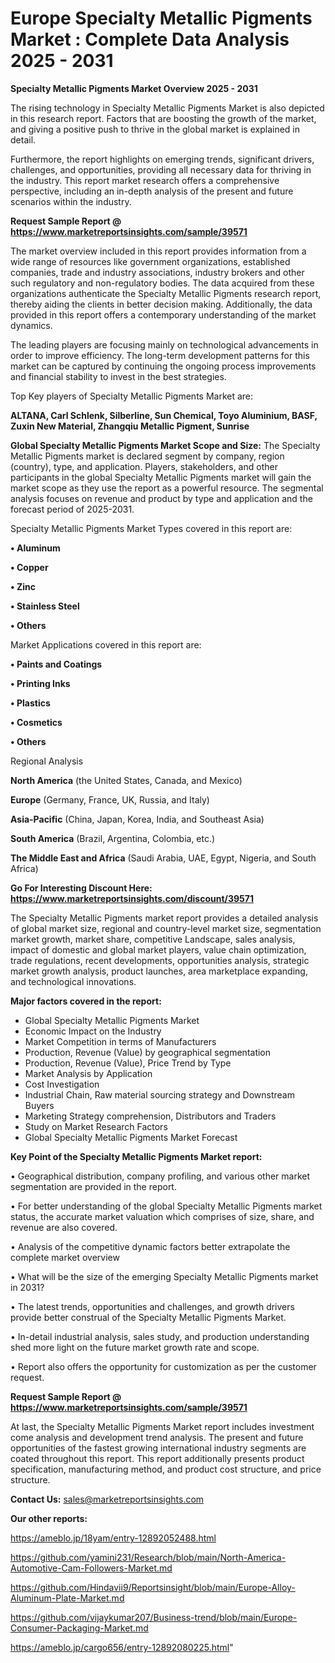 # Europe Specialty Metallic Pigments Market : Complete Data Analysis 2025 - 2031

<Strong> Specialty Metallic Pigments Market Overview 2025 - 2031</strong>

The rising technology in Specialty Metallic Pigments Market is also depicted in this research report. Factors that are boosting the growth of the market, and giving a positive push to thrive in the global market is explained in detail.

Furthermore, the report highlights on emerging trends, significant drivers, challenges, and opportunities, providing all necessary data for thriving in the industry. This report market research offers a comprehensive perspective, including an in-depth analysis of the present and future scenarios within the industry.

<strong>Request Sample Report @ <a href=https://www.marketreportsinsights.com/sample/39571>https://www.marketreportsinsights.com/sample/39571</a></strong>

The market overview included in this report provides information from a wide range of resources like government organizations, established companies, trade and industry associations, industry brokers and other such regulatory and non-regulatory bodies. The data acquired from these organizations authenticate the Specialty Metallic Pigments research report, thereby aiding the clients in better decision making. Additionally, the data provided in this report offers a contemporary understanding of the market dynamics.

The leading players are focusing mainly on technological advancements in order to improve efficiency. The long-term development patterns for this market can be captured by continuing the ongoing process improvements and financial stability to invest in the best strategies.

Top Key players of Specialty Metallic Pigments Market are:

<strong>ALTANA, Carl Schlenk, Silberline, Sun Chemical, Toyo Aluminium, BASF, Zuxin New Material, Zhangqiu Metallic Pigment, Sunrise</strong>

<strong><b>Global Specialty Metallic Pigments Market Scope and Size:</b></strong>
The Specialty Metallic Pigments market is declared segment by company, region (country), type, and application. Players, stakeholders, and other participants in the global Specialty Metallic Pigments market will gain the market scope as they use the report as a powerful resource. The segmental analysis focuses on revenue and product by type and application and the forecast period of 2025-2031.

Specialty Metallic Pigments Market Types covered in this report are:

<strong>•  Aluminum

•  Copper

•  Zinc

•  Stainless Steel

•  Others</strong>

Market Applications covered in this report are:

<strong>•  Paints and Coatings

•  Printing Inks

•  Plastics

•  Cosmetics

•  Others</strong> 

Regional Analysis

<strong>North America</strong> (the United States, Canada, and Mexico)

<strong>Europe</strong> (Germany, France, UK, Russia, and Italy)

<strong>Asia-Pacific</strong> (China, Japan, Korea, India, and Southeast Asia)

<strong>South America</strong> (Brazil, Argentina, Colombia, etc.)

<strong>The Middle East and Africa</strong> (Saudi Arabia, UAE, Egypt, Nigeria, and South Africa)

<strong>Go For Interesting Discount Here: <a href=https://www.marketreportsinsights.com/discount/39571>https://www.marketreportsinsights.com/discount/39571</a></strong>

The Specialty Metallic Pigments market report provides a detailed analysis of global market size, regional and country-level market size, segmentation market growth, market share, competitive Landscape, sales analysis, impact of domestic and global market players, value chain optimization, trade regulations, recent developments, opportunities analysis, strategic market growth analysis, product launches, area marketplace expanding, and technological innovations.

<strong><b>Major factors covered in the report:</b></strong>
<ul>
  <li>Global Specialty Metallic Pigments Market </li>
  <li>Economic Impact on the Industry</li>
  <li>Market Competition in terms of Manufacturers</li>
  <li>Production, Revenue (Value) by geographical segmentation</li>
  <li>Production, Revenue (Value), Price Trend by Type</li>
  <li>Market Analysis by Application</li>
  <li>Cost Investigation</li>
  <li>Industrial Chain, Raw material sourcing strategy and Downstream Buyers</li>
  <li>Marketing Strategy comprehension, Distributors and Traders</li>
  <li>Study on Market Research Factors</li>
  <li>Global Specialty Metallic Pigments Market Forecast</li>
</ul>

<strong><b>Key Point of the Specialty Metallic Pigments Market report:</b></strong>

• Geographical distribution, company profiling, and various other market segmentation are provided in the report.

• For better understanding of the global Specialty Metallic Pigments market status, the accurate market valuation which comprises of size, share, and revenue are also covered.

• Analysis of the competitive dynamic factors better extrapolate the complete market overview

• What will be the size of the emerging Specialty Metallic Pigments market in 2031?

• The latest trends, opportunities and challenges, and growth drivers provide better construal of the Specialty Metallic Pigments Market.

• In-detail industrial analysis, sales study, and production understanding shed more light on the future market growth rate and scope.

• Report also offers the opportunity for customization as per the customer request.

<strong>Request Sample Report @ <a href=https://www.marketreportsinsights.com/sample/39571>https://www.marketreportsinsights.com/sample/39571</a></strong>

At last, the Specialty Metallic Pigments Market report includes investment come analysis and development trend analysis. The present and future opportunities of the fastest growing international industry segments are coated throughout this report. This report additionally presents product specification, manufacturing method, and product cost structure, and price structure.

<strong>Contact Us:</strong>
sales@marketreportsinsights.com

<strong>Our other reports:</strong>

<a href=https://ameblo.jp/18yam/entry-12892052488.html>https://ameblo.jp/18yam/entry-12892052488.html</a>

<a href=https://github.com/yamini231/Research/blob/main/North-America-Automotive-Cam-Followers-Market.md>https://github.com/yamini231/Research/blob/main/North-America-Automotive-Cam-Followers-Market.md</a>

<a href=https://github.com/Hindavii9/Reportsinsight/blob/main/Europe-Alloy-Aluminum-Plate-Market.md>https://github.com/Hindavii9/Reportsinsight/blob/main/Europe-Alloy-Aluminum-Plate-Market.md</a>

<a href=https://github.com/vijaykumar207/Business-trend/blob/main/Europe-Consumer-Packaging-Market.md>https://github.com/vijaykumar207/Business-trend/blob/main/Europe-Consumer-Packaging-Market.md</a>

<a href=https://ameblo.jp/cargo656/entry-12892080225.html>https://ameblo.jp/cargo656/entry-12892080225.html</a>"

